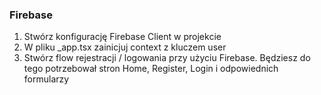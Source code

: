 ### Firebase ###

1. Stwórz konfigurację Firebase Client w projekcie
2. W pliku _app.tsx zainicjuj context z kluczem user
3. Stwórz flow rejestracji / logowania przy użyciu Firebase. Będziesz do tego potrzebował stron Home, Register, Login i odpowiednich formularzy